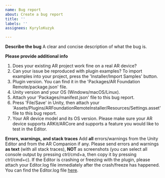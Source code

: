 ```yaml
---
name: Bug report
about: Create a bug report
title: ''
labels: ''
assignees: KyryloKuzyk

---
```


**Describe the bug**
A clear and concise description of what the bug is.

**Please provide additional info**
1. Does your existing AR project work fine on a real AR device?
2. Can your issue be reproduced with plugin examples? To import examples into your project, press the 'Installer/Import Samples' button.
3. Plugin version. You can find it in the 'Packages/AR Foundation Remote/package.json' file.
4. Unity version and your OS (Windows/macOS/Linux).
5. Attach your 'Packages/manifest.json' file to this bug report.
7. Press 'File/Save' in Unity, then attach your 'Assets/Plugins/ARFoundationRemoteInstaller/Resources/Settings.asset' file to this bug report.
6. Your AR device model and its OS version. Please make sure your AR device supports ARKit/ARCore and supports a feature you would like to test in the Editor.

**Errors, warnings, and stack traces**
Add **all** errors/warnings from the Unity Editor and from the AR Companion if any. Please send errors and warnings **as text** (with all stack traces), **NOT** as screenshots (you can select all console output by pressing ctrl/cmd+a, then copy it by pressing ctrl/cmd+c).
If the Editor is crashing or freezing with the plugin, please attach your Editor.log file immediately after the crash/freeze has happened. You can find the Editor.log file [here](https://docs.unity3d.com/Manual/LogFiles.html).
